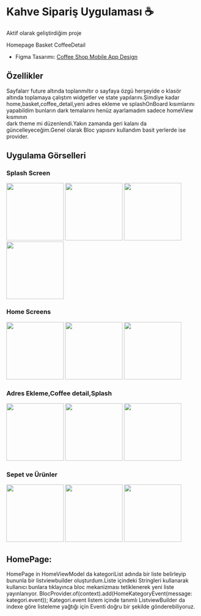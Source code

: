 # Kahve Sipariş Uygulaması ☕

Aktif olarak geliştirdiğim proje 

Homepage
Basket 
CoffeeDetail 
- Figma Tasarımı: [Coffee Shop Mobile App Design](https://www.figma.com/design/HEHEkOvpW6XZg7PNLRbHVm/Coffee-Shop-Mobile-App-Design-(Community)?node-id=417-156&node-type=canvas)

## Özellikler

Sayfalarr future altında toplanmıltır o sayfaya özgü herşeyide o klasör altında toplamaya çalıştım widgetler ve state yapılarını.Şimdiye kadar home,basket,coffee_detail,yeni adres ekleme ve splashOnBoard kısımlarını yapabildim bunların dark temalarını henüz ayarlamadım sadece homeView kısmının  
dark theme mi düzenlendi.Yakın zamanda geri kalanı da güncelleyeceğim.Genel olarak Bloc yapısını kullandım basit yerlerde ise provider.


## Uygulama Görselleri
### Splash Screen
<img src="https://github.com/user-attachments/assets/e6a739f5-a080-44cc-b834-cb7f4c92d77d" width="150" />
<img src="https://github.com/user-attachments/assets/20a379b4-fa40-4a6c-8655-23227f663fae" width="150" />
<img src="https://github.com/user-attachments/assets/21aa7b9f-373f-491d-8197-465dee6ebbd6" width="150" />
<img src="https://github.com/user-attachments/assets/b0fd421c-eb50-47c8-87d6-0c74a9658bd9" width="150" />


### Home Screens
<img src="https://github.com/user-attachments/assets/a6d7376f-d07b-4ae4-a553-ebda5bf32099" width="150" />
<img src="https://github.com/user-attachments/assets/ac347484-2ea4-4bea-8816-dc36d3d8fef5" width="150" />
<img src="https://github.com/user-attachments/assets/3e0a5517-3384-486f-9da7-b3503c5355a9" width="150" />


### Adres Ekleme,Coffee detail,Splash
<img src="https://github.com/user-attachments/assets/049cef21-faba-4731-85d0-9a30e9947a59" width="150" />
<img src="https://github.com/user-attachments/assets/3ed6fcfb-3c73-4e53-aa93-d83a765254e2" width="150" />
<img src="https://github.com/user-attachments/assets/1fee664d-8e0d-451a-ba79-49c0f5252cac" width="150" />



### Sepet ve Ürünler
<img src="https://github.com/user-attachments/assets/238f3487-a9ba-4e89-8dad-9fbee9aff9bd" width="150" />
<img src="https://github.com/user-attachments/assets/151b3e88-df97-4f5a-9485-3f28a85d2763" width="150" />
<img src="https://github.com/user-attachments/assets/b24e659a-5229-4935-85d1-5db40d1ac52d" width="150" />



## HomePage:

HomePage in HomeViewModel da kategoriList adında bir liste belirleyip bununla bir listviewbuilder oluşturdum.Liste içindeki Stringleri kullanarak kullanıcı bunlara tıklayınca bloc mekanizması tetiklenerek yeni liste yayınlanıyor.
BlocProvider.of<HomeBloc>(context).add(HomeKategoryEvent(message: kategori.event)); 
Kategori.event listem içinde tanımlı ListviewBuilder da indexe göre listeleme yağtığı için Eventi doğru bir şekilde gönderebiliyoruz.
